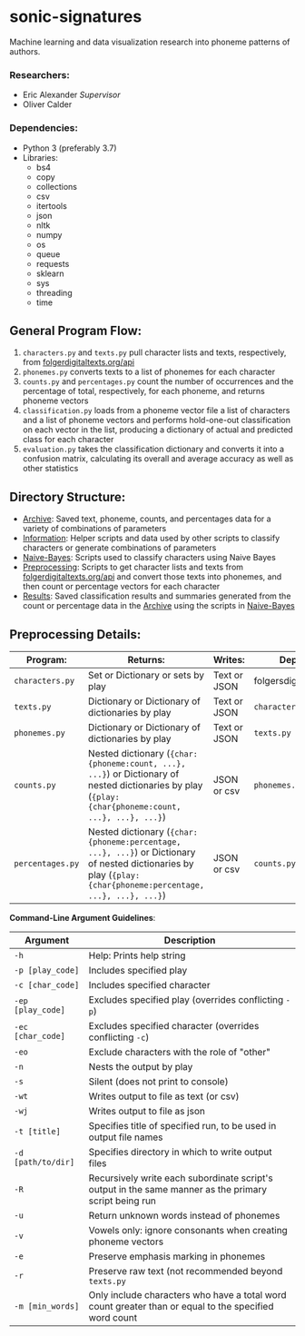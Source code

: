 # sonic-signatures
Machine learning and data visualization research into phoneme patterns of authors.

### Researchers:
- Eric Alexander _Supervisor_
- Oliver Calder

### Dependencies:
- Python 3 (preferably 3.7)
- Libraries:
  - bs4
  - copy
  - collections
  - csv
  - itertools
  - json
  - nltk
  - numpy
  - os
  - queue
  - requests
  - sklearn
  - sys
  - threading
  - time

## General Program Flow:
1. `characters.py` and `texts.py` pull character lists and texts, respectively, from [folgerdigitaltexts.org/api](https://www.folgerdigitaltexts.org/api/)
2. `phonemes.py` converts texts to a list of phonemes for each character
3. `counts.py` and `percentages.py` count the number of occurrences and the percentage of total, respectively, for each phoneme, and returns phoneme vectors
4. `classification.py` loads from a phoneme vector file a list of characters and a list of phoneme vectors and performs hold-one-out classification on each vector in the list, producing a dictionary of actual and predicted class for each character
5. `evaluation.py` takes the classification dictionary and converts it into a confusion matrix, calculating its overall and average accuracy as well as other statistics

## Directory Structure:
- [Archive](https://github.com/olivercalder/sonic-signatures/tree/master/Archive): Saved text, phoneme, counts, and percentages data for a variety of combinations of parameters
- [Information](https://hitgub.com/olivercalder/sonic-signatures/tree/master/Information): Helper scripts and data used by other scripts to classify characters or generate combinations of parameters
- [Naive-Bayes](https://github.com/olivercalder/sonic-signatures/tree/master/Naive-Bayes): Scripts used to classify characters using Naive Bayes
- [Preprocessing](https://github.com/olivercalder/sonic-signatures/tree/master/Preprocessing): Scripts to get character lists and texts from [folgerdigitaltexts.org/api](https://www.folgerdigitaltexts.org/api/) and convert those texts into phonemes, and then count or percentage vectors for each character
- [Results](https://github.com/olivercalder/sonic-signatures/tree/master/Results): Saved classification results and summaries generated from the count or percentage data in the [Archive](https://github.com/olivercalder/sonic-signatures/tree/master/Archive) using the scripts in [Naive-Bayes](https://github.com/olivercalder/sonic-signatures/tree/master/Naive-Bayes)

## Preprocessing Details:
| Program: | Returns: | Writes: | Depends: |
|----------|----------|---------|----------|
| `characters.py` | Set or Dictionary or sets by play | Text or JSON | folgersdigitaltexts.org |
| `texts.py` | Dictionary or Dictionary of dictionaries by play | Text or JSON | `characters.py` |
| `phonemes.py` | Dictionary or Dictionary of dictionaries by play | Text or JSON | `texts.py` |
| `counts.py` | Nested dictionary (`{char:{phoneme:count, ...}, ...}`) or Dictionary of nested dictionaries by play (`{play:{char{phoneme:count, ...}, ...}, ...}`) | JSON or csv | `phonemes.py` |
| `percentages.py` | Nested dictionary (`{char:{phoneme:percentage, ...}, ...}`) or Dictionary of nested dictionaries by play (`{play:{char{phoneme:percentage, ...}, ...}, ...}`) | JSON or csv | `counts.py` |

__Command-Line Argument Guidelines__:

| Argument           | Description                                                                                           |
|--------------------|-------------------------------------------------------------------------------------------------------|
| `-h`               | Help: Prints help string                                                                              |
| `-p [play_code]`   | Includes specified play                                                                               |
| `-c [char_code]`   | Includes specified character                                                                          |
| `-ep [play_code]`  | Excludes specified play (overrides conflicting `-p`)                                                  |
| `-ec [char_code]`  | Excludes specified character (overrides conflicting `-c`)                                             |
| `-eo`              | Exclude characters with the role of "other"                                                           |
| `-n`               | Nests the output by play                                                                              |
| `-s`               | Silent (does not print to console)                                                                    |
| `-wt`              | Writes output to file as text (or csv)                                                                |
| `-wj`              | Writes output to file as json                                                                         |
| `-t [title]`       | Specifies title of specified run, to be used in output file names                                     |
| `-d [path/to/dir]` | Specifies directory in which to write output files                                                    |
| `-R`               | Recursively write each subordinate script's output in the same manner as the primary script being run |
| `-u`               | Return unknown words instead of phonemes                                                              |
| `-v`               | Vowels only: ignore consonants when creating phoneme vectors                                          |
| `-e`               | Preserve emphasis marking in phonemes                                                                 |
| `-r`               | Preserve raw text (not recommended beyond `texts.py`                                                  |
| `-m [min_words]`   | Only include characters who have a total word count greater than or equal to the specified word count |
